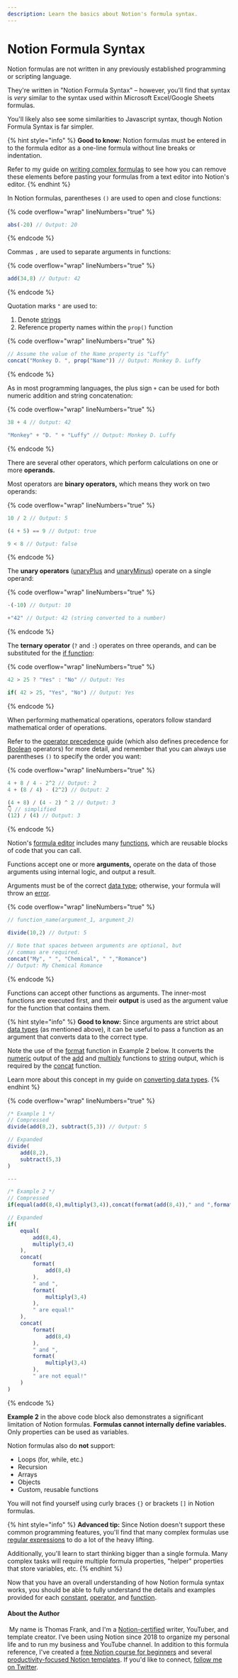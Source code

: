 ```yaml
---
description: Learn the basics about Notion's formula syntax.
---
```


# Notion Formula Syntax

Notion formulas are not written in any previously established programming or scripting language.

They're written in "Notion Formula Syntax" – however, you'll find that syntax is _very_ similar to the syntax used within Microsoft Excel/Google Sheets formulas.

You'll likely also see some similarities to Javascript syntax, though Notion Formula Syntax is far simpler.

{% hint style="info" %}
**Good to know:** Notion formulas must be entered in to the formula editor as a one-line formula without line breaks or indentation.

Refer to my guide on [writing complex formulas](the-formula-editor.md#writing-complex-formulas-in-vs-code) to see how you can remove these elements before pasting your formulas from a text editor into Notion's editor.
{% endhint %}

In Notion formulas, parentheses `()` are used to open and close functions:

{% code overflow="wrap" lineNumbers="true" %}
```javascript
abs(-20) // Output: 20
```
{% endcode %}

Commas `,` are used to separate arguments in functions:

{% code overflow="wrap" lineNumbers="true" %}
```javascript
add(34,8) // Output: 42
```
{% endcode %}

Quotation marks `"` are used to:

1. Denote [strings](data-types/string.md)
2. Reference property names within the `prop()` function

{% code overflow="wrap" lineNumbers="true" %}
```javascript
// Assume the value of the Name property is "Luffy"
concat("Monkey D. ", prop("Name")) // Output: Monkey D. Luffy
```
{% endcode %}

As in most programming languages, the plus sign `+` can be used for both numeric addition and string concatenation:

{% code overflow="wrap" lineNumbers="true" %}
```javascript
38 + 4 // Output: 42

"Monkey" + "D. " + "Luffy" // Output: Monkey D. Luffy
```
{% endcode %}

There are several other operators, which perform calculations on one or more **operands.**&#x20;

Most operators are **binary operators,** which means they work on two operands:

{% code overflow="wrap" lineNumbers="true" %}
```javascript
10 / 2 // Output: 5

(4 + 5) == 9 // Output: true

9 < 8 // Output: false
```
{% endcode %}

The **unary operators** ([unaryPlus](../formula-components/operators/unaryplus.md) and [unaryMinus](../formula-components/operators/unaryminus.md)) operate on a single operand:

{% code overflow="wrap" lineNumbers="true" %}
```javascript
-(-10) // Output: 10

+"42" // Output: 42 (string converted to a number)
```
{% endcode %}

The **ternary operator** (`?` and `:`) operates on three operands, and can be substituted for the [if function](../formula-components/operators/if.md):

{% code overflow="wrap" lineNumbers="true" %}
```javascript
42 > 25 ? "Yes" : "No" // Output: Yes

if( 42 > 25, "Yes", "No") // Output: Yes
```
{% endcode %}

When performing mathematical operations, operators follow standard mathematical order of operations.&#x20;

Refer to the [operator precedence](../reference/operator-precedence-and-associativity.md) guide (which also defines precedence for [Boolean](data-types/boolean-checkbox.md) operators) for more detail, and remember that you can always use parentheses `()` to specify the order you want:

{% code overflow="wrap" lineNumbers="true" %}
```javascript
4 + 8 / 4 - 2^2 // Output: 2
4 + (8 / 4) - (2^2) // Output: 2

(4 + 8) / (4 - 2) ^ 2 // Output: 3
👇 // simplified
(12) / (4) // Output: 3
```
{% endcode %}

Notion's [formula editor](the-formula-editor.md) includes many [functions](../formula-components/functions/), which are reusable blocks of code that you can call.

Functions accept one or more **arguments,** operate on the data of those arguments using internal logic, and output a result.&#x20;

Arguments must be of the correct [data type](data-types/); otherwise, your formula will throw an [error](../reference/debugging-formulas.md).

{% code overflow="wrap" lineNumbers="true" %}
```javascript
// function_name(argument_1, argument_2)

divide(10,2) // Output: 5

// Note that spaces between arguments are optional, but
// commas are required.
concat("My", " ", "Chemical", " ","Romance") 
// Output: My Chemical Romance
```
{% endcode %}

Functions can accept other functions as arguments. The inner-most functions are executed first, and their **output** is used as the argument value for the function that contains them.

{% hint style="info" %}
**Good to know:** Since arguments are strict about [data types](data-types/) (as mentioned above), it can be useful to pass a function as an argument that converts data to the correct type.

Note the use of the [format](../formula-components/functions/format.md) function in Example 2 below. It converts the [numeric](data-types/number.md) output of the [add](../formula-components/operators/add.md) and [multiply](../formula-components/operators/multiply.md) functions to [string](data-types/string.md) output, which is required by the [concat](../formula-components/functions/concat.md) function.

Learn more about this concept in my guide on [converting data types](../reference/converting-data-types.md).
{% endhint %}

{% code overflow="wrap" lineNumbers="true" %}
```javascript
/* Example 1 */
// Compressed
divide(add(8,2), subtract(5,3)) // Output: 5

// Expanded
divide(
    add(8,2),
    subtract(5,3)
)

---

/* Example 2 */
// Compressed
if(equal(add(8,4),multiply(3,4)),concat(format(add(8,4))," and ",format(multiply(3,4))," are equal!"),concat(format(add(8,4))," and ",format(multiply(3,4))," are not equal!"))

// Expanded
if(
    equal(
        add(8,4),
        multiply(3,4)
    ),
    concat(
        format(
            add(8,4)
        ),
        " and ",
        format(
            multiply(3,4)
        ),
        " are equal!"
    ),
    concat(
        format(
            add(8,4)
        ),
        " and ",
        format(
            multiply(3,4)
        ),
        " are not equal!"
    )
)
```
{% endcode %}

**Example 2** in the above code block also demonstrates a significant limitation of Notion formulas. **Formulas cannot internally define variables.** Only properties can be used as variables.

Notion formulas also do **not** support:

* Loops (for, while, etc.)
* Recursion
* Arrays
* Objects
* Custom, reusable functions

You will not find yourself using curly braces `{}` or brackets `[]` in Notion formulas.

{% hint style="info" %}
**Advanced tip:** Since Notion doesn't support these common programming features, you'll find that many complex formulas use [regular expressions](../reference/regular-expressions-in-notion-formulas.md) to do a lot of the heavy lifting.

Additionally, you'll learn to start thinking bigger than a single formula. Many complex tasks will require multiple formula properties, "helper" properties that store variables, etc.
{% endhint %}

Now that you have an overall understanding of how Notion formula syntax works, you should be able to fully understand the details and examples provided for each [constant](../formula-components/constants/), [operator](../formula-components/operators/), and [function](../formula-components/functions/).

#### About the Author

<img src="../.gitbook/assets/Notion Fundamentals with Thomas Frank - Avatar 2021 compressed (1).png" alt="" data-size="line"> My name is Thomas Frank, and I'm a [Notion-certified](https://www.credly.com/badges/95fae13a-17bf-4b4a-a3d2-d58c8a3e6a2a/public\_url) writer, YouTuber, and template creator. I've been using Notion since 2018 to organize my personal life and to run my business and YouTube channel. In addition to this formula reference, I've created a [free Notion course for beginners](https://thomasjfrank.com/fundamentals/) and several [productivity-focused Notion templates](https://thomasjfrank.com/templates/). If you'd like to connect, [follow me on Twitter](https://twitter.com/TomFrankly).
